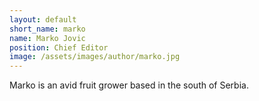 ```yaml
---
layout: default
short_name: marko
name: Marko Jovic
position: Chief Editor
image: /assets/images/author/marko.jpg
---
```


Marko is an avid fruit grower based in the south of Serbia.
